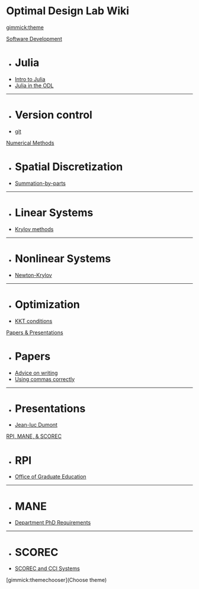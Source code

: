 <!--
  -- Name of your wiki
  -- Do NOT remove the leading `#` character.
  -->

# Optimal Design Lab Wiki


<!--
  -- Default theme
  -- (Read: http://dynalon.github.io/mdwiki/#!customizing.md#Theme_chooser)
  -->

[gimmick:theme](spacelab)


<!---
  -- Navigation
  -- (Read: http://dynalon.github.io/mdwiki/#!quickstart.md#Adding_a_navigation)
  --->

<!--
  -- [About](pages/about.md)
  -- [Download](pages/download.md)
  -->

<!---
A more complex navigation example: ----------------------------------------
  --->

[Software Development]()

  * # Julia
  * [Intro to Julia](pages/julia.md)
  * [Julia in the ODL](pages/julia_odl.md)
  - - - -
  * # Version control
  * [git](pages/git.md)

[Numerical Methods]()

  * # Spatial Discretization
  * [Summation-by-parts](pages/sbp.md)
  - - - -
  * # Linear Systems
  * [Krylov methods](pages/krylov.md)
  - - - -
  * # Nonlinear Systems
  * [Newton-Krylov](pages/nk.md)
  - - - -
  * # Optimization
  * [KKT conditions](pages/kkt.md)

[Papers & Presentations]()

  * # Papers
  * [Advice on writing](pages/writing.md)
  * [Using commas correctly](pages/commas.md)
  - - - -
  * # Presentations
  * [Jean-luc Dumont](pages/presentations.md)

[RPI, MANE, & SCOREC]()

  * # RPI
  * [Office of Graduate Education](pages/oge.md)
  - - - -
  * # MANE
  * [Department PhD Requirements](pages/mane_phd.md)
  - - - -
  * # SCOREC
  * [SCOREC and CCI Systems](pages/systems.md)


<!--
  -- Change the Language
  -- Could be useful when there's more than one language wiki.
  -->

<!--
[Change the Language]()

  * [English (United States)](/en_US/)
  * [English (United Kingdom)](/en_GB/)
  * [Italian](/it/)
-->

<!--
  -- Let the user choose a theme
  -- (Read: http://dynalon.github.io/mdwiki/#!quickstart.md#Adding_a_navigation)
  -->

[gimmick:themechooser](Choose theme)
